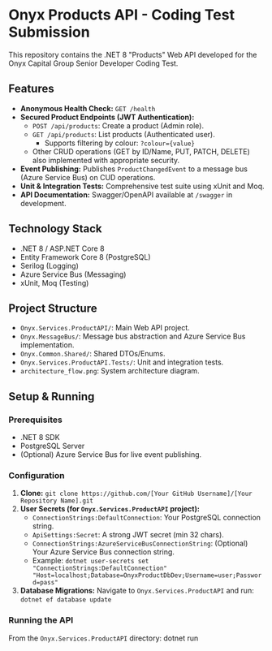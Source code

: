 # Onyx Products API - Coding Test Submission

This repository contains the .NET 8 "Products" Web API developed for the Onyx Capital Group Senior Developer Coding Test.

## Features

*   **Anonymous Health Check:** `GET /health`
*   **Secured Product Endpoints (JWT Authentication):**
    *   `POST /api/products`: Create a product (Admin role).
    *   `GET /api/products`: List products (Authenticated user).
        *   Supports filtering by colour: `?colour={value}`
    *   Other CRUD operations (GET by ID/Name, PUT, PATCH, DELETE) also implemented with appropriate security.
*   **Event Publishing:** Publishes `ProductChangedEvent` to a message bus (Azure Service Bus) on CUD operations.
*   **Unit & Integration Tests:** Comprehensive test suite using xUnit and Moq.
*   **API Documentation:** Swagger/OpenAPI available at `/swagger` in development.

## Technology Stack

*   .NET 8 / ASP.NET Core 8
*   Entity Framework Core 8 (PostgreSQL)
*   Serilog (Logging)
*   Azure Service Bus (Messaging)
*   xUnit, Moq (Testing)

## Project Structure

*   `Onyx.Services.ProductAPI/`: Main Web API project.
*   `Onyx.MessageBus/`: Message bus abstraction and Azure Service Bus implementation.
*   `Onyx.Common.Shared/`: Shared DTOs/Enums.
*   `Onyx.Services.ProductAPI.Tests/`: Unit and integration tests.
*   `architecture_flow.png`: System architecture diagram.

## Setup & Running

### Prerequisites

*   .NET 8 SDK
*   PostgreSQL Server
*   (Optional) Azure Service Bus for live event publishing.

### Configuration

1.  **Clone:** `git clone https://github.com/[Your GitHub Username]/[Your Repository Name].git`
2.  **User Secrets (for `Onyx.Services.ProductAPI` project):**
    *   `ConnectionStrings:DefaultConnection`: Your PostgreSQL connection string.
    *   `ApiSettings:Secret`: A strong JWT secret (min 32 chars).
    *   `ConnectionStrings:AzureServiceBusConnectionString`: (Optional) Your Azure Service Bus connection string.
    *   Example: `dotnet user-secrets set "ConnectionStrings:DefaultConnection" "Host=localhost;Database=OnyxProductDbDev;Username=user;Password=pass"`
3.  **Database Migrations:**
    Navigate to `Onyx.Services.ProductAPI` and run: `dotnet ef database update`

### Running the API

From the `Onyx.Services.ProductAPI` directory: 
dotnet run